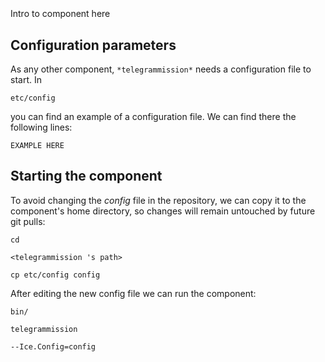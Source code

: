 ```
```
#
``` telegrammission
```
Intro to component here


## Configuration parameters
As any other component,
``` *telegrammission* ```
needs a configuration file to start. In

    etc/config

you can find an example of a configuration file. We can find there the following lines:

    EXAMPLE HERE

    
## Starting the component
To avoid changing the *config* file in the repository, we can copy it to the component's home directory, so changes will remain untouched by future git pulls:

    cd

``` <telegrammission 's path> ```

    cp etc/config config
    
After editing the new config file we can run the component:

    bin/

```telegrammission ```

    --Ice.Config=config
